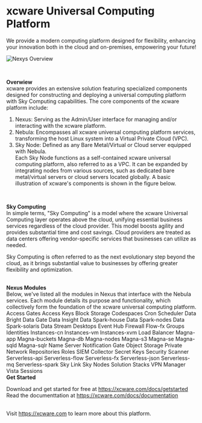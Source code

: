 # xcware Universal Computing Platform

We provide a modern computing platform designed for flexibility, enhancing your innovation both in the cloud and on-premises, empowering your future!
<br>

![Nexys Overview](https://xcware.com/assets/img/docs/nexus.jpg)


<br>

<b>Overwiew</b><br>
xcware provides an extensive solution featuring specialized components designed for constructing and deploying a universal computing platform with Sky Computing capabilities. The core components of the xcware platform include:<br>
1. Nexus: Serving as the Admin/User interface for managing and/or interacting with the xcware platform.<br>
2. Nebula: Encompasses all xcware universal computing platform services, transforming the host Linux system into a Virtual Private Cloud (VPC).<br>
3. Sky Node: Defined as any Bare Metal/Virtual or Cloud server equipped with Nebula.<br>
Each Sky Node functions as a self-contained xcware universal computing platform, also referred to as a VPC. It can be expanded by integrating nodes from various sources, such as dedicated bare metal/virtual servers or cloud servers located globally. A basic illustration of xcware's components is shown in the figure below.

<br>

<b>Sky Computing</b><br>
In simple terms, "Sky Computing" is a model where the xcware Universal Computing layer operates above the cloud, unifying essential business services regardless of the cloud provider. This model boosts agility and provides substantial time and cost savings. Cloud providers are treated as data centers offering vendor-specific services that businesses can utilize as needed.<br>

Sky Computing is often referred to as the next evolutionary step beyond the cloud, as it brings substantial value to businesses by offering greater flexibility and optimization.<br>


<br>
<b>Nexus Modules</b><br>
Below, we've listed all the modules in Nexus that interface with the Nebula services. Each module details its purpose and functionality, which collectively form the foundation of the xcware universal computing platform.
<br>
Access Gates
Access Keys
Block Storage
Codespaces
Cron Scheduler
Data Bright
Data Gate
Data Insight
Data Spark-house
Data Spark-nodes
Data Spark-solaris
Data Stream
Desktops
Event Hub
Firewall
Flow-fx
Groups
Identities
Instances-cn
Instances-vm
Instances-xvm
Load Balancer
Magna-app
Magna-buckets
Magna-db
Magna-nodes
Magna-s3
Magna-se
Magna-sqld
Magna-sqlr
Name Server
Notification Gate
Object Storage
Private Network
Repositories
Roles
SIEM Collector
Secret Keys
Security Scanner
Serverless-api
Serverless-flow
Serverless-fx
Serverless-json
Serverless-mq
Serverless-spark
Sky Link
Sky Nodes
Solution Stacks
VPN Manager
Vista Sessions

<br>
<b>Get Started</b><br>

Download and get started for free at https://xcware.com/docs/getstarted <br>
Read the documenttation at https://xcware.com/docs/documentation <br><br>

Visit https://xcware.com to learn more about this platform.

